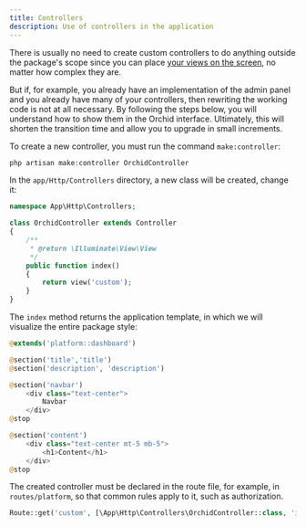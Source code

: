 ```yaml
---
title: Controllers
description: Use of controllers in the application
---
```



There is usually no need to create custom controllers to do anything outside the package's scope since you can place [your views on the screen](/en/docs/custom-template/#views), no matter how complex they are.

But if, for example, you already have an implementation of the admin panel and you already have many of your controllers, then rewriting the working code is not at all necessary. By following the steps below, you will understand how to show them in the Orchid interface. Ultimately, this will shorten the transition time and allow you to upgrade in small increments.


To create a new controller, you must run the command `make:controller`:

```php
php artisan make:controller OrchidController
```

In the `app/Http/Controllers` directory, a new class will be created, change it:

```php
namespace App\Http\Controllers;

class OrchidController extends Controller
{
    /**
     * @return \Illuminate\View\View
     */
    public function index()
    {
        return view('custom');
    }
}

```

The `index` method returns the application template, in which we will visualize the entire package style:

```php
@extends('platform::dashboard')

@section('title','title')
@section('description', 'description')

@section('navbar')
    <div class="text-center">
        Navbar
    </div>
@stop

@section('content')
    <div class="text-center mt-5 mb-5">
        <h1>Content</h1>
    </div>
@stop
```

The created controller must be declared in the route file, for example, in `routes/platform`,
so that common rules apply to it, such as authorization.

```php
Route::get('custom', [\App\Http\Controllers\OrchidController::class, 'index']);
```
